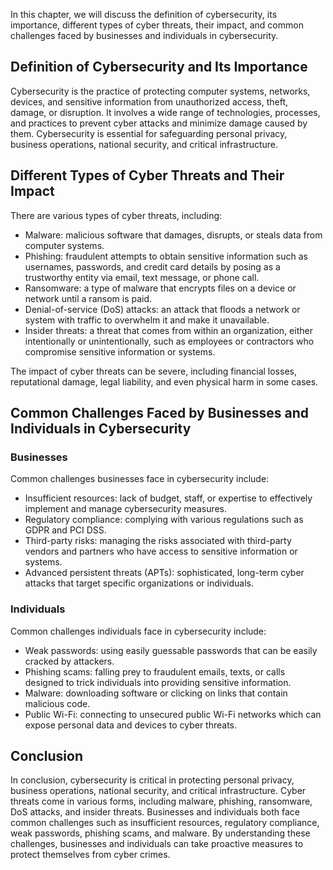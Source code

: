 

In this chapter, we will discuss the definition of cybersecurity, its importance, different types of cyber threats, their impact, and common challenges faced by businesses and individuals in cybersecurity.

Definition of Cybersecurity and Its Importance
----------------------------------------------

Cybersecurity is the practice of protecting computer systems, networks, devices, and sensitive information from unauthorized access, theft, damage, or disruption. It involves a wide range of technologies, processes, and practices to prevent cyber attacks and minimize damage caused by them. Cybersecurity is essential for safeguarding personal privacy, business operations, national security, and critical infrastructure.

Different Types of Cyber Threats and Their Impact
-------------------------------------------------

There are various types of cyber threats, including:

* Malware: malicious software that damages, disrupts, or steals data from computer systems.
* Phishing: fraudulent attempts to obtain sensitive information such as usernames, passwords, and credit card details by posing as a trustworthy entity via email, text message, or phone call.
* Ransomware: a type of malware that encrypts files on a device or network until a ransom is paid.
* Denial-of-service (DoS) attacks: an attack that floods a network or system with traffic to overwhelm it and make it unavailable.
* Insider threats: a threat that comes from within an organization, either intentionally or unintentionally, such as employees or contractors who compromise sensitive information or systems.

The impact of cyber threats can be severe, including financial losses, reputational damage, legal liability, and even physical harm in some cases.

Common Challenges Faced by Businesses and Individuals in Cybersecurity
----------------------------------------------------------------------

### Businesses

Common challenges businesses face in cybersecurity include:

* Insufficient resources: lack of budget, staff, or expertise to effectively implement and manage cybersecurity measures.
* Regulatory compliance: complying with various regulations such as GDPR and PCI DSS.
* Third-party risks: managing the risks associated with third-party vendors and partners who have access to sensitive information or systems.
* Advanced persistent threats (APTs): sophisticated, long-term cyber attacks that target specific organizations or individuals.

### Individuals

Common challenges individuals face in cybersecurity include:

* Weak passwords: using easily guessable passwords that can be easily cracked by attackers.
* Phishing scams: falling prey to fraudulent emails, texts, or calls designed to trick individuals into providing sensitive information.
* Malware: downloading software or clicking on links that contain malicious code.
* Public Wi-Fi: connecting to unsecured public Wi-Fi networks which can expose personal data and devices to cyber threats.

Conclusion
----------

In conclusion, cybersecurity is critical in protecting personal privacy, business operations, national security, and critical infrastructure. Cyber threats come in various forms, including malware, phishing, ransomware, DoS attacks, and insider threats. Businesses and individuals both face common challenges such as insufficient resources, regulatory compliance, weak passwords, phishing scams, and malware. By understanding these challenges, businesses and individuals can take proactive measures to protect themselves from cyber crimes.
